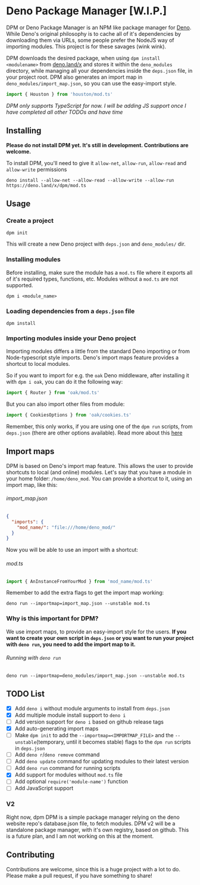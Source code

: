# Deno Package Manager [W.I.P.]
DPM or Deno Package Manager is an NPM like package manager for [Deno](https://deno.land). While Deno's original philosophy is to cache all of it's dependencies by downloading them via URLs, some people prefer the NodeJS way of importing modules. This project is for these savages (wink wink).

DPM downloads the desired package, when using `dpm install <modulename>` from [deno.land/x](https://deno.land/x) and stores it within the `deno_modules` directory, while managing all your dependencies inside the `deps.json` file, in your project root. DPM also generates an import map in `deno_modules/import_map.json`, so you can use the easy-import style.
```ts
import { Houston } from 'houston/mod.ts'
```

*DPM only supports TypeScript for now. I will be adding JS support once I have completed all other TODOs and have time*

## Installing
**Please do not install DPM yet. It's still in development. Contributions are welcome.**

To install DPM, you'll need to give it `allow-net`, `allow-run`, `allow-read` and `allow-write` permissions
```shell script
deno install --allow-net --allow-read --allow-write --allow-run https://deno.land/x/dpm/mod.ts
```

## Usage
### Create a project
```shell script
dpm init
```
This will create a new Deno project with `deps.json` and `deno_modules/` dir.

### Installing modules
Before installing, make sure the module has a `mod.ts` file where it exports all of it's required types, functions, etc. Modules without a `mod.ts` are not supported.

```shell script
dpm i <module_name>
```

### Loading dependencies from a `deps.json` file
```shell script
dpm install
```

### Importing modules inside your Deno project
Importing modules differs a little from the standard Deno importing or from Node-typescript style imports. Deno's import maps feature provides a shortcut to local modules.

So if you want to import for e.g. the `oak` Deno middleware, after installing it with `dpm i oak`, you can do it the following way:
```ts
import { Router } from 'oak/mod.ts'
```
But you can also import other files from module:
```ts
import { CookiesOptions } from 'oak/cookies.ts'
```
Remember, this only works, if you are using one of the `dpm run` scripts, from `deps.json` (there are other options available). Read more about this [here](#import-maps)

## Import maps
DPM is based on Deno's import map feature. This allows the user to provide shortcuts to local (and online) modules. Let's say that you have a module in your home folder: `/home/deno_mod`. You can provide a shortcut to it, using an import map, like this:
###### import_map.json
```json
{
  "imports": {
    "mod_name/": "file:///home/deno_mod/"
  }
}
```
Now you will be able to use an import with a shortcut:
###### mod.ts
```ts
import { AnInstanceFromYourMod } from 'mod_name/mod.ts'
```
Remember to add the extra flags to get the import map working:

```shell script
deno run --importmap=import_map.json --unstable mod.ts
```

### Why is this important for DPM?
We use import maps, to provide an easy-import style for the users. **If you want to create your own script in `deps.json` or you want to run your project with `deno run`, you need to add the import map to it.**

###### Running with `deno run`
```shell script
deno run --importmap=deno_modules/import_map.json --unstable mod.ts
```

## TODO List
- [x] Add `deno i` without module arguments to install from `deps.json`
- [x] Add multiple module install support to `deno i`
- [ ] Add version support for `deno i` based on github release tags
- [x] Add auto-generating import maps
- [ ] Make `dpm init` to add the `--importmap=<IMPORTMAP_FILE>` and the `--unstable`(temporary, until it becomes stable) flags to the `dpm run` scripts in `deps.json`
- [ ] Add `deno r`/`deno remove` command
- [ ] Add `deno update` command for updating modules to their latest version
- [ ] Add `deno run` command for running scripts
- [x] Add support for modules without `mod.ts` file
- [ ] Add optional `require('module-name')` function
- [ ] Add JavaScript support

### V2
Right now, dpm DPM is a simple package manager relying on the deno website repo's database.json file, to fetch modules. DPM v2 will be a standalone package manager, with it's own registry, based on github. This is a future plan, and I am not working on this at the moment.

## Contributing
Contributions are welcome, since this is a huge project with a lot to do. Please make a pull request, if you have something to share!